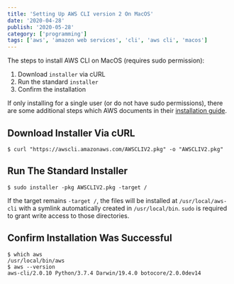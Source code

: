 ```yaml
---
title: 'Setting Up AWS CLI version 2 On MacOS'
date: '2020-04-28'
publish: '2020-05-28'
category: ['programming']
tags: ['aws', 'amazon web services', 'cli', 'aws cli', 'macos']
---
```


The steps to install AWS CLI on MacOS (requires sudo permission):

1. Download `installer` via cURL
2. Run the standard `installer`
3. Confirm the installation

If only installing for a single user (or do not have sudo permissions), there are some additional steps which AWS documents in their [installation guide](https://docs.aws.amazon.com/cli/latest/userguide/install-cliv2-mac.html#cliv2-mac-install-cmd).

## Download Installer Via cURL

```shell
$ curl "https://awscli.amazonaws.com/AWSCLIV2.pkg" -o "AWSCLIV2.pkg"
```

## Run The Standard Installer

```shell
$ sudo installer -pkg AWSCLIV2.pkg -target /
```

If the target remains `-target /`, the files will be installed at `/usr/local/aws-cli` with a symlink automatically created in `/usr/local/bin`. `sudo` is required to grant write access to those directories.

## Confirm Installation Was Successful

```shell
$ which aws
/usr/local/bin/aws
$ aws --version
aws-cli/2.0.10 Python/3.7.4 Darwin/19.4.0 botocore/2.0.0dev14
```
